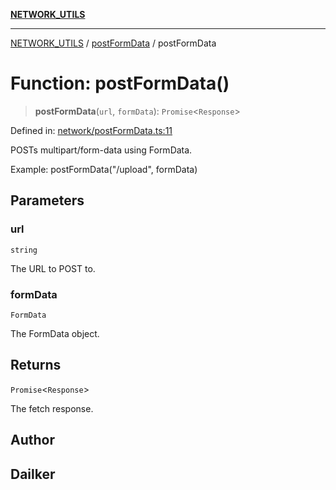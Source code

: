 [**NETWORK_UTILS**](../../README.md)

***

[NETWORK_UTILS](../../README.md) / [postFormData](../README.md) / postFormData

# Function: postFormData()

> **postFormData**(`url`, `formData`): `Promise`\<`Response`\>

Defined in: [network/postFormData.ts:11](https://github.com/dailker/everyutil-js/blob/b3e269da55b7d96c15eb37e98c5c4f6b94f05f6f/src/network/postFormData.ts#L11)

POSTs multipart/form-data using FormData.

Example: postFormData("/upload", formData)

## Parameters

### url

`string`

The URL to POST to.

### formData

`FormData`

The FormData object.

## Returns

`Promise`\<`Response`\>

The fetch response.

## Author

## Dailker
